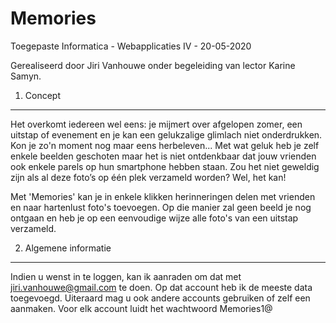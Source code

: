 # Memories
Toegepaste Informatica - Webapplicaties IV - 20-05-2020

Gerealiseerd door Jiri Vanhouwe onder begeleiding van lector Karine Samyn.

1. Concept 
-----------

Het overkomt iedereen wel eens: je mijmert over afgelopen zomer, een uitstap of evenement en je kan een gelukzalige glimlach niet onderdrukken. Kon je zo'n moment nog maar eens herbeleven...
Met wat geluk heb je zelf enkele beelden geschoten maar het is niet ontdenkbaar dat jouw vrienden ook enkele parels op hun smartphone hebben staan. Zou het niet geweldig zijn als al deze foto’s op één plek verzameld worden? Wel, het kan!

Met 'Memories' kan je in enkele klikken herinneringen delen met vrienden en naar hartenlust foto's toevoegen. Op die manier zal geen beeld je nog ontgaan en heb je op een eenvoudige wijze alle foto's van een uitstap verzameld.

2. Algemene informatie
-----------------------

Indien u wenst in te loggen, kan ik aanraden om dat met jiri.vanhouwe@gmail.com te doen. Op dat account heb ik de meeste data toegevoegd. Uiteraard mag u ook andere accounts gebruiken of zelf een aanmaken. Voor elk account luidt het wachtwoord Memories1@

